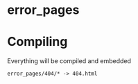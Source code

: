 error_pages
==================

# Compiling

Everything will be compiled and embedded

```
error_pages/404/* -> 404.html
```
